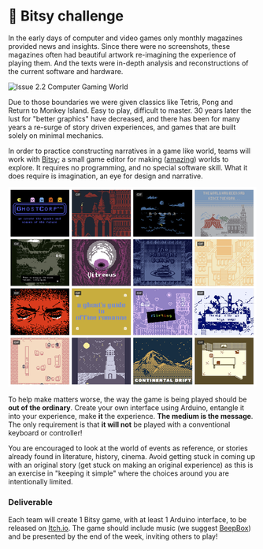# 🥈 Bitsy challenge

In the early days of computer and video games only monthly magazines provided news and insights. Since there were no screenshots, these magazines often had beautiful artwork re-imagining the experience of playing them. And the texts were in-depth analysis and reconstructions of the current software and hardware. 

![Issue 2.2 Computer Gaming World](http://www.cgwmuseum.org/galleries/images/cgw_2.2-01.jpg)

Due to those boundaries we were given classics like Tetris, Pong and Return to Monkey Island. Easy to play, difficult to master. 30 years later the lust for "better graphics" have decreased, and there has been for many years a re-surge of story driven experiences, and games that are built solely on minimal mechanics.

In order to practice constructing narratives in a game like world, teams will work with [Bitsy](https://ledoux.itch.io/bitsy); a small game editor for making \([amazing](https://itch.io/c/201121/bitsy-faves)\) worlds to explore.  It requires no programming, and no special software skill. What it does require is imagination, an eye for design and narrative.

![](../.gitbook/assets/bitsy.png)

To help make matters worse, the way the game is being played should be **out of the ordinary**. Create your own interface using Arduino, entangle it into your experience, make **it** the experience. **The medium is the message**. The only requirement is that **it will not** be played with a conventional keyboard or controller!

You are encouraged to look at the world of events as reference, or stories already found in literature, history, cinema. Avoid getting stuck in coming up with an original story \(get stuck on making an original experience\) as this is an exercise in "keeping it simple" where the choices around you are intentionally limited.

### Deliverable

Each team will create 1 Bitsy game, with at least 1 Arduino interface, to be released on [Itch.io](https://itch.io/games/tag-bitsy). The game should include music \(we suggest [BeepBox](https://www.beepbox.co/)\) and be presented by the end of the week, inviting others to play!

